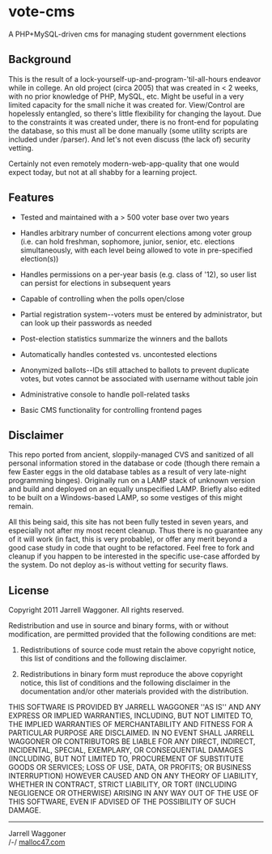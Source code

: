 # vote-cms
A PHP+MySQL-driven cms for managing student government elections

## Background

This is the result of a lock-yourself-up-and-program-'til-all-hours
endeavor while in college. An old project (circa 2005) that was
created in < 2 weeks, with no prior knowledge of PHP, MySQL, etc.
Might be useful in a very limited capacity for the small niche it was
created for. View/Control are hopelessly entangled, so there's little
flexibility for changing the layout. Due to the constraints it was
created under, there is no front-end for populating the database, so
this must all be done manually (some utility scripts are included
under /parser). And let's not even discuss (the lack of) security
vetting.

Certainly not even remotely modern-web-app-quality that one would
expect today, but not at all shabby for a learning project.

## Features

- Tested and maintained with a > 500 voter base over two years

- Handles arbitrary number of concurrent elections among voter group
 (i.e. can hold freshman, sophomore, junior, senior, etc. elections
 simultaneously, with each level being allowed to vote in
 pre-specified election(s))

- Handles permissions on a per-year basis (e.g. class of '12), so user
  list can persist for elections in subsequent years

- Capable of controlling when the polls open/close

- Partial registration system--voters must be entered by
  administrator, but can look up their passwords as needed

- Post-election statistics summarize the winners and the ballots

- Automatically handles contested vs. uncontested elections

- Anonymized ballots--IDs still attached to ballots to prevent
  duplicate votes, but votes cannot be associated with username
  without table join

- Administrative console to handle poll-related tasks

- Basic CMS functionality for controlling frontend pages

## Disclaimer

This repo ported from ancient, sloppily-managed CVS and sanitized of
all personal information stored in the database or code (though there
remain a few Easter eggs in the old database tables as a result of
very late-night programming binges). Originally run on a LAMP stack of
unknown version and build and deployed on an equally unspecified
LAMP. Briefly also edited to be built on a Windows-based LAMP, so
some vestiges of this might remain.

All this being said, this site has not been fully tested in seven
years, and especially not after my most recent cleanup. Thus there is
no guarantee any of it will work (in fact, this is very probable), or
offer any merit beyond a good case study in code that ought to be
refactored. Feel free to fork and cleanup if you happen to be
interested in the specific use-case afforded by the system. Do not
deploy as-is without vetting for security flaws.

## License

Copyright 2011 Jarrell Waggoner. All rights reserved.

Redistribution and use in source and binary forms, with or without
modification, are permitted provided that the following conditions are
met:

   1. Redistributions of source code must retain the above copyright
      notice, this list of conditions and the following disclaimer.

   2. Redistributions in binary form must reproduce the above
      copyright notice, this list of conditions and the following
      disclaimer in the documentation and/or other materials provided
      with the distribution.

THIS SOFTWARE IS PROVIDED BY JARRELL WAGGONER ''AS IS'' AND ANY
EXPRESS OR IMPLIED WARRANTIES, INCLUDING, BUT NOT LIMITED TO, THE
IMPLIED WARRANTIES OF MERCHANTABILITY AND FITNESS FOR A PARTICULAR
PURPOSE ARE DISCLAIMED. IN NO EVENT SHALL JARRELL WAGGONER OR
CONTRIBUTORS BE LIABLE FOR ANY DIRECT, INDIRECT, INCIDENTAL, SPECIAL,
EXEMPLARY, OR CONSEQUENTIAL DAMAGES (INCLUDING, BUT NOT LIMITED TO,
PROCUREMENT OF SUBSTITUTE GOODS OR SERVICES; LOSS OF USE, DATA, OR
PROFITS; OR BUSINESS INTERRUPTION) HOWEVER CAUSED AND ON ANY THEORY OF
LIABILITY, WHETHER IN CONTRACT, STRICT LIABILITY, OR TORT (INCLUDING
NEGLIGENCE OR OTHERWISE) ARISING IN ANY WAY OUT OF THE USE OF THIS
SOFTWARE, EVEN IF ADVISED OF THE POSSIBILITY OF SUCH DAMAGE.

---

Jarrell Waggoner  
/-/ [malloc47.com](http://www.malloc47.com)
